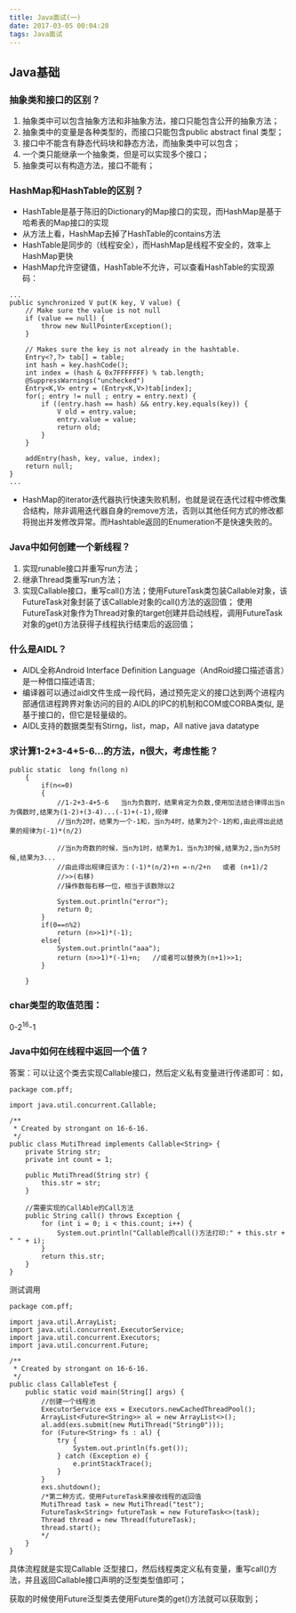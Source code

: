 ```yaml
---
title: Java面试(一)
date: 2017-03-05 00:04:28
tags: Java面试
---
```

## Java基础

### 抽象类和接口的区别？
1. 抽象类中可以包含抽象方法和非抽象方法，接口只能包含公开的抽象方法；
2. 抽象类中的变量是各种类型的，而接口只能包含public abstract final 类型；
3. 接口中不能含有静态代码块和静态方法，而抽象类中可以包含；
4. 一个类只能继承一个抽象类，但是可以实现多个接口；
5. 抽象类可以有构造方法，接口不能有；

### HashMap和HashTable的区别？
* HashTable是基于陈旧的Dictionary的Map接口的实现，而HashMap是基于哈希表的Map接口的实现
* 从方法上看，HashMap去掉了HashTable的contains方法
* HashTable是同步的（线程安全），而HashMap是线程不安全的，效率上HashMap更快
* HashMap允许空键值，HashTable不允许，可以查看HashTable的实现源码：
```
...
public synchronized V put(K key, V value) {
    // Make sure the value is not null
    if (value == null) {
        throw new NullPointerException();
    }

    // Makes sure the key is not already in the hashtable.
    Entry<?,?> tab[] = table;
    int hash = key.hashCode();
    int index = (hash & 0x7FFFFFFF) % tab.length;
    @SuppressWarnings("unchecked")
    Entry<K,V> entry = (Entry<K,V>)tab[index];
    for(; entry != null ; entry = entry.next) {
        if ((entry.hash == hash) && entry.key.equals(key)) {
            V old = entry.value;
            entry.value = value;
            return old;
        }
    }

    addEntry(hash, key, value, index);
    return null;
}
...
```
* HashMap的iterator迭代器执行快速失败机制，也就是说在迭代过程中修改集合结构，除非调用迭代器自身的remove方法，否则以其他任何方式的修改都将抛出并发修改异常。而Hashtable返回的Enumeration不是快速失败的。

### Java中如何创建一个新线程？
1. 实现runable接口并重写run方法；
2. 继承Thread类重写run方法；
3. 实现Callable接口，重写call()方法；使用FutureTask类包装Callable对象，该FutureTask对象封装了该Callable对象的call()方法的返回值；
使用FutureTask对象作为Thread对象的target创建并启动线程，调用FutureTask对象的get()方法获得子线程执行结束后的返回值；

### 什么是AIDL？
* AIDL全称Android Interface Definition Language（AndRoid接口描述语言）是一种借口描述语言;
* 编译器可以通过aidl文件生成一段代码，通过预先定义的接口达到两个进程内部通信进程跨界对象访问的目的.AIDL的IPC的机制和COM或CORBA类似, 是基于接口的，但它是轻量级的。
* AIDL支持的数据类型有Stirng，list，map，All native java datatype

### 求计算1-2+3-4+5-6...的方法，n很大，考虑性能？
```
public static  long fn(long n)
    {
        if(n<=0)
        {
            //1-2+3-4+5-6   当n为负数时，结果肯定为负数,使用加法结合律得出当n为偶数时,结果为(1-2)+(3-4)...(-1)+(-1),规律
            //当n为2时，结果为一个-1和，当n为4时，结果为2个-1的和,由此得出此结果的规律为(-1)*(n/2)

            //当n为奇数的时候，当n为1时，结果为1，当n为3时候,结果为2,当n为5时候,结果为3...
            //由此得出规律应该为：(-1)*(n/2)+n =-n/2+n   或者 (n+1)/2
            //>>(右移)
            //操作数每右移一位，相当于该数除以2

            System.out.println("error");
            return 0;
        }
        if(0==n%2)
            return (n>>1)*(-1);
        else{
            System.out.println("aaa");
            return (n>>1)*(-1)+n;   //或者可以替换为(n+1)>>1;
        }

    }
```
### char类型的取值范围：
0-2<sup>16</sup>-1

### Java中如何在线程中返回一个值？
答案：可以让这个类去实现Callable接口，然后定义私有变量进行传递即可：如，
```
package com.pff;

import java.util.concurrent.Callable;

/**
 * Created by strongant on 16-6-16.
 */
public class MutiThread implements Callable<String> {
    private String str;
    private int count = 1;

    public MutiThread(String str) {
        this.str = str;
    }

    //需要实现的CallAble的Call方法
    public String call() throws Exception {
        for (int i = 0; i < this.count; i++) {
            System.out.println("Callable的call()方法打印:" + this.str + " " + i);
        }
        return this.str;
    }
}

```

测试调用
```
package com.pff;

import java.util.ArrayList;
import java.util.concurrent.ExecutorService;
import java.util.concurrent.Executors;
import java.util.concurrent.Future;

/**
 * Created by strongant on 16-6-16.
 */
public class CallableTest {
    public static void main(String[] args) {
        //创建一个线程池
        ExecutorService exs = Executors.newCachedThreadPool();
        ArrayList<Future<String>> al = new ArrayList<>();
        al.add(exs.submit(new MutiThread("String0")));
        for (Future<String> fs : al) {
            try {
                System.out.println(fs.get());
            } catch (Exception e) {
                e.printStackTrace();
            }
        }
        exs.shutdown();
        /*第二种方式，使用FutureTask来接收线程的返回值
        MutiThread task = new MutiThread("test");
        FutureTask<String> futureTask = new FutureTask<>(task);
        Thread thread = new Thread(futureTask);
        thread.start();
        */
    }
}

```

具体流程就是实现Callable<Object>  泛型接口，然后线程类定义私有变量，重写call()方法，并且返回Callable接口声明的泛型类型值即可；

获取的时候使用Future<Object>泛型类去使用Future类的get()方法就可以获取到；



